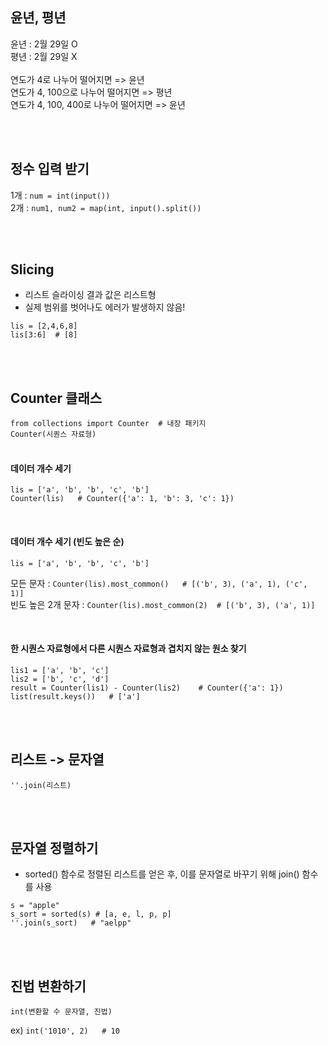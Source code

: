 
## 윤년, 평년

윤년 : 2월 29일 O<br>
평년 : 2월 29일 X<br>
<br>
연도가 4로 나누어 떨어지면 => 윤년<br>
연도가 4, 100으로 나누어 떨어지면 => 평년<br>
연도가 4, 100, 400로 나누어 떨어지면 => 윤년<br>

<br><br>



## 정수 입력 받기

1개 : `num = int(input())` <br>
2개 : `num1, num2 = map(int, input().split())` <br>

<br><br>



## Slicing

- 리스트 슬라이싱 결과 값은 리스트형
- 실제 범위를 벗어나도 에러가 발생하지 않음!
```
lis = [2,4,6,8]
lis[3:6]  # [8]
```

<br><br>


## Counter 클래스

`from collections import Counter  # 내장 패키지`
<br>
`Counter(시퀀스 자료형)` <br><br>

#### 데이터 개수 세기
```
lis = ['a', 'b', 'b', 'c', 'b']
Counter(lis)   # Counter({'a': 1, 'b': 3, 'c': 1})
```

<br>

#### 데이터 개수 세기 (빈도 높은 순)
`lis = ['a', 'b', 'b', 'c', 'b']`<br>

모든 문자 : `Counter(lis).most_common()   # [('b', 3), ('a', 1), ('c', 1)]`<br>
빈도 높은 2개 문자  : `Counter(lis).most_common(2)  # [('b', 3), ('a', 1)]`

<br>

#### 한 시퀀스 자료형에서 다른 시퀀스 자료형과 겹치지 않는 원소 찾기

```
lis1 = ['a', 'b', 'c']
lis2 = ['b', 'c', 'd']
result = Counter(lis1) - Counter(lis2)    # Counter({'a': 1})
list(result.keys())   # ['a']
```

<br><br>


## 리스트 -> 문자열
`''.join(리스트)`

<br><br>


## 문자열 정렬하기
- sorted() 함수로 정렬된 리스트를 얻은 후, 이를 문자열로 바꾸기 위해 join() 함수를 사용
```
s = "apple"
s_sort = sorted(s) # [a, e, l, p, p]
''.join(s_sort)   # "aelpp"
```

<br><br>

## 진법 변환하기
`int(변환할 수 문자열, 진법)`

ex) `int('1010', 2)   # 10`

<br><br>

